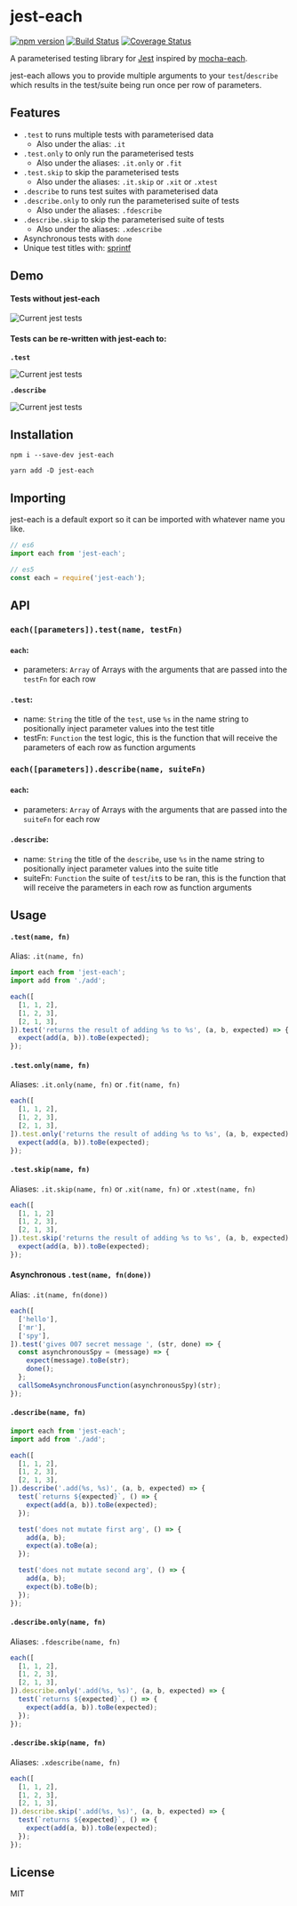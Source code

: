 # jest-each

[![npm version](https://badge.fury.io/js/jest-each.svg)](https://badge.fury.io/js/jest-each)
[![Build Status](https://travis-ci.org/mattphillips/jest-each.svg?branch=master)](https://travis-ci.org/mattphillips/jest-each)
[![Coverage Status](https://coveralls.io/repos/github/mattphillips/jest-each/badge.svg?branch=master)](https://coveralls.io/github/mattphillips/jest-each?branch=master)

A parameterised testing library for [Jest](https://facebook.github.io/jest/) inspired by [mocha-each](https://github.com/ryym/mocha-each).

jest-each allows you to provide multiple arguments to your `test`/`describe` which results in the test/suite being run once per row of parameters.

## Features
 - `.test` to runs multiple tests with parameterised data
   * Also under the alias: `.it`
 - `.test.only` to only run the parameterised tests
   * Also under the aliases: `.it.only` or `.fit`
 - `.test.skip` to skip the parameterised tests
   * Also under the aliases: `.it.skip` or `.xit` or `.xtest`
 - `.describe` to runs test suites with parameterised data
 - `.describe.only` to only run the parameterised suite of tests
   * Also under the aliases: `.fdescribe`
 - `.describe.skip` to skip the parameterised suite of tests
   * Also under the aliases: `.xdescribe`
 - Asynchronous tests with `done`
 - Unique test titles with: [sprintf](https://github.com/alexei/sprintf.js)


## Demo

#### Tests without jest-each

![Current jest tests](assets/default-demo.gif)

#### Tests can be re-written with jest-each to:

**`.test`**

![Current jest tests](assets/test-demo.gif)

**`.describe`**

![Current jest tests](assets/describe-demo.gif)

## Installation

`npm i --save-dev jest-each`

`yarn add -D jest-each`

## Importing

jest-each is a default export so it can be imported with whatever name you like.

```js
// es6
import each from 'jest-each';

// es5
const each = require('jest-each');
```

## API

### `each([parameters]).test(name, testFn)`

#### `each`:
  - parameters: `Array` of Arrays with the arguments that are passed into the `testFn` for each row

#### `.test`:
  - name: `String` the title of the `test`, use `%s` in the name string to positionally inject parameter values into the test title
  - testFn: `Function` the test logic, this is the function that will receive the parameters of each row as function arguments

### `each([parameters]).describe(name, suiteFn)`

#### `each`:
  - parameters: `Array` of Arrays with the arguments that are passed into the `suiteFn` for each row

#### `.describe`:
  - name: `String` the title of the `describe`, use `%s` in the name string to positionally inject parameter values into the suite title
  - suiteFn: `Function` the suite of `test`/`it`s to be ran, this is the function that will receive the parameters in each row as function arguments

## Usage

#### `.test(name, fn)`
Alias: `.it(name, fn)`

```js
import each from 'jest-each';
import add from './add';

each([
  [1, 1, 2],
  [1, 2, 3],
  [2, 1, 3],
]).test('returns the result of adding %s to %s', (a, b, expected) => {
  expect(add(a, b)).toBe(expected);
});
```

#### `.test.only(name, fn)`
Aliases: `.it.only(name, fn)` or `.fit(name, fn)`

```js
each([
  [1, 1, 2],
  [1, 2, 3],
  [2, 1, 3],
]).test.only('returns the result of adding %s to %s', (a, b, expected) => {
  expect(add(a, b)).toBe(expected);
});
```

#### `.test.skip(name, fn)`
Aliases: `.it.skip(name, fn)` or `.xit(name, fn)` or `.xtest(name, fn)`

```js
each([
  [1, 1, 2]
  [1, 2, 3],
  [2, 1, 3],
]).test.skip('returns the result of adding %s to %s', (a, b, expected) => {
  expect(add(a, b)).toBe(expected);
});
```

#### Asynchronous `.test(name, fn(done))`
Alias: `.it(name, fn(done))`

```js
each([
  ['hello'],
  ['mr'],
  ['spy'],
]).test('gives 007 secret message ', (str, done) => {
  const asynchronousSpy = (message) => {
    expect(message).toBe(str);
    done();
  };
  callSomeAsynchronousFunction(asynchronousSpy)(str);
});
```

#### `.describe(name, fn)`

```js
import each from 'jest-each';
import add from './add';

each([
  [1, 1, 2],
  [1, 2, 3],
  [2, 1, 3],
]).describe('.add(%s, %s)', (a, b, expected) => {
  test(`returns ${expected}`, () => {
    expect(add(a, b)).toBe(expected);
  });

  test('does not mutate first arg', () => {
    add(a, b);
    expect(a).toBe(a);
  });

  test('does not mutate second arg', () => {
    add(a, b);
    expect(b).toBe(b);
  });
});
```

#### `.describe.only(name, fn)`
Aliases: `.fdescribe(name, fn)`

```js
each([
  [1, 1, 2],
  [1, 2, 3],
  [2, 1, 3],
]).describe.only('.add(%s, %s)', (a, b, expected) => {
  test(`returns ${expected}`, () => {
    expect(add(a, b)).toBe(expected);
  });
});
```

#### `.describe.skip(name, fn)`
Aliases: `.xdescribe(name, fn)`

```js
each([
  [1, 1, 2],
  [1, 2, 3],
  [2, 1, 3],
]).describe.skip('.add(%s, %s)', (a, b, expected) => {
  test(`returns ${expected}`, () => {
    expect(add(a, b)).toBe(expected);
  });
});
```

## License

MIT
